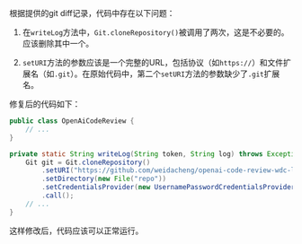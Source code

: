 根据提供的git diff记录，代码中存在以下问题：

1. 在`writeLog`方法中，`Git.cloneRepository()`被调用了两次，这是不必要的。应该删除其中一个。

2. `setURI`方法的参数应该是一个完整的URL，包括协议（如`https://`）和文件扩展名（如`.git`）。在原始代码中，第二个`setURI`方法的参数缺少了`.git`扩展名。

修复后的代码如下：

```java
public class OpenAiCodeReview {
    // ...
}

private static String writeLog(String token, String log) throws Exception {
    Git git = Git.cloneRepository()
        .setURI("https://github.com/weidacheng/openai-code-review-wdc-log.git")
        .setDirectory(new File("repo"))
        .setCredentialsProvider(new UsernamePasswordCredentialsProvider(token, ""))
        .call();
    // ...
}
```

这样修改后，代码应该可以正常运行。